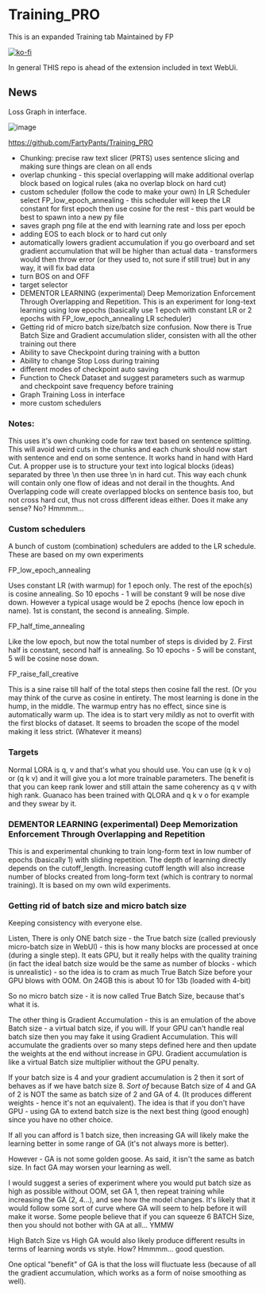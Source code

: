 # Training_PRO

This is an expanded Training tab
Maintained by FP

[![ko-fi](https://ko-fi.com/img/githubbutton_sm.svg)](https://ko-fi.com/Q5Q5MOB4M)


In general THIS repo is ahead of the extension included in text WebUi.

## News

Loss Graph in interface.

![image](https://github.com/FartyPants/Training_PRO/assets/23346289/e389ec69-d7ad-4922-9ad9-865625997479)


https://github.com/FartyPants/Training_PRO

- Chunking: precise raw text slicer (PRTS) uses sentence slicing and making sure things are clean on all ends
- overlap chunking - this special overlapping will make additional overlap block based on logical rules (aka no overlap block on hard cut)
- custom scheduler (follow the code to make your own) In LR Scheduler select FP_low_epoch_annealing - this scheduler will keep the LR constant for first epoch then use cosine for the rest - this part would be best to spawn into a new py file
- saves graph png file at the end with learning rate and loss per epoch
- adding EOS to each block or to hard cut only
- automatically lowers gradient accumulation if you go overboard and set gradient accumulation that will be higher than actual data - transformers would then throw error (or they used to, not sure if still true) but in any way, it will fix bad data
- turn BOS on and OFF
- target selector
- DEMENTOR LEARNING (experimental) Deep Memorization Enforcement Through Overlapping and Repetition. This is an experiment for long-text learning using low epochs (basically use 1 epoch with constant LR or 2 epochs with FP_low_epoch_annealing LR scheduler)
- Getting rid of micro batch size/batch size confusion. Now there is True Batch Size and Gradient accumulation slider, consisten with all the other training out there
- Ability to save Checkpoint during training with a button
- Ability to change Stop Loss during training
- different modes of checkpoint auto saving
- Function to Check Dataset and suggest parameters such as warmup and checkpoint save frequency before training
- Graph Training Loss in interface
- more custom schedulers
  
### Notes:

This uses it's own chunking code for raw text based on sentence splitting. This will avoid weird cuts in the chunks and each chunk should now start with sentence and end on some sentence. It works hand in hand with Hard Cut. A propper use is to structure your text into logical blocks (ideas) separated by three \n then use three \n in hard cut. This way each chunk will contain only one flow of ideas and not derail in the thoughts. And Overlapping code will create overlapped blocks on sentence basis too, but not cross hard cut, thus not cross different ideas either. Does it make any sense? No? Hmmmm...

### Custom schedulers

A bunch of custom (combination) schedulers are added to the LR schedule. These are based on my own experiments

FP_low_epoch_annealing

Uses constant LR (with warmup) for 1 epoch only. The rest of the epoch(s) is cosine annealing. So 10 epochs - 1 will be constant 9 will be nose dive down. However a typical usage would be 2 epochs (hence low epoch in name). 1st is constant, the second is annealing. Simple.

FP_half_time_annealing

Like the low epoch, but now the total number of steps is divided by 2. First half is constant, second half is annealing. So 10 epochs - 5 will be constant, 5 will be cosine nose down.

FP_raise_fall_creative

This is a sine raise till half of the total steps then cosine fall the rest. (Or you may think of the curve as cosine in entirety. The most learning is done in the hump, in the middle. The warmup entry has no effect, since sine is automatically warm up.
The idea is to start very mildly as not to overfit with the first blocks of dataset. It seems to broaden the scope of the model making it less strict. (Whatever it means)

### Targets

Normal LORA is q, v and that's what you should use. You can use (q k v o) or (q k v) and it will give you a lot more trainable parameters. The benefit is that you can keep rank lower and still attain the same coherency as q v with high rank. Guanaco has been trained with QLORA and q k v o for example and they swear by it.

### DEMENTOR LEARNING (experimental) Deep Memorization Enforcement Through Overlapping and Repetition

This is and experimental chunking to train long-form text in low number of epochs (basically 1) with sliding repetition. The depth of learning directly depends on the cutoff_length. Increasing cutoff length will also increase number of blocks created from long-form text (which is contrary to normal training). It is based on my own wild experiments. 

### Getting rid of batch size and micro batch size

Keeping consistency with everyone else. 

Listen, There is only ONE batch size - the True batch size (called previously micro-batch size in WebUI) - this is how many blocks are processed at once (during a single step). It eats GPU, but it really helps with the quality training (in fact the ideal batch size would be the same as number of blocks - which is unrealistic) - so the idea is to cram as much True Batch Size before your GPU blows with OOM. On 24GB this is about 10 for 13b (loaded with 4-bit)

So no micro batch size - it is now called True Batch Size, because that's what it is.

The other thing is Gradient Accumulation - this is an emulation of the above Batch size - a virtual batch size, if you will. If your GPU can't handle real batch size then you may fake it using Gradient Accumulation. This will accumulate the gradients over so many steps defined here and then update the weights at the end without increase in GPU.
Gradient accumulation is like a virtual Batch size multiplier without the GPU penalty.

If your batch size is 4 and your gradient accumulation is 2 then it sort of behaves as if we have batch size 8. *Sort of* because Batch size of 4 and GA of 2 is NOT the same as batch size of 2 and GA of 4. (It produces different weights - hence it's not an equivalent). The idea is that if you don't have GPU - using GA to extend batch size is the next best thing (good enough) since you have no other choice.

If all you can afford is 1 batch size, then increasing GA will likely make the learning better in some range of GA (it's not always more is better).

However - GA is not some golden goose. As said, it isn't the same as batch size. In fact GA may worsen your learning as well.

I would suggest a series of experiment where you would put batch size as high as possible without OOM, set GA 1, then repeat training while increasing the GA (2, 4...), and see how the model changes. It's likely that it would follow some sort of curve where GA will seem to help before it will make it worse. Some people believe that if you can squeeze 6 BATCH Size, then you should not bother with GA at all... YMMW

High Batch Size vs High GA would also likely produce different results in terms of learning  words vs style. How? Hmmmm... good question.

One optical "benefit" of GA is that the loss will fluctuate less (because of all the gradient accumulation, which works as a form of noise smoothing as well).

